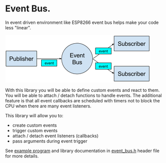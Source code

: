 # Event Bus.

In event driven environment like ESP8266 event bus helps make your code less
"linear".

![EventBus](../../doc/EventBus.png)

With this library you will be able to define custom events and react to them. 
You will be able to attach / detach functions to handle events.
The additional feature is that all event callbacks are scheduled with timers 
not to block the CPU when there are many event listeners.
 
This library will allow you to:
 - create custom events
 - trigger custom events
 - attach / detach event listeners (callbacks)
 - pass arguments during event trigger
 
See [example program](../../examples/event_bus) and library documentation in 
[event_bus.h](include/event_bus.h) header file for more details.
